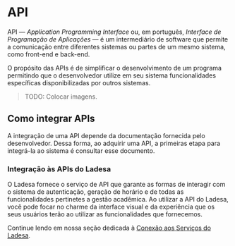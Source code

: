 # API

API — _Application Programming Interface_ ou, em português, _Interface de Programação de Aplicações_ — é um intermediário de software que permite a comunicação entre diferentes sistemas ou partes de um mesmo sistema, como front-end e back-end.

O propósito das APIs é de simplificar o desenvolvimento de um programa permitindo que o desenvolvedor utilize em seu sistema funcionalidades específicas disponibilizadas por outros sistemas.

> TODO: Colocar imagens.

## Como integrar APIs

A integração de uma API depende da documentação fornecida pelo desenvolvedor. Dessa forma, ao adquirir uma API, a primeiras etapa para integrá-la ao sistema é consultar esse documento.

### Integração às APIs do Ladesa

O Ladesa fornece o serviço de API que garante as formas de interagir com o sistema de autenticação, geração de horário e de todas as funcionalidades pertinetes a gestão acadêmica. Ao utilizar a API do Ladesa, você pode focar no charme da interface visual e da experiência que os seus usuários terão ao utilizar as funcionalidades que fornecemos.

Continue lendo em nossa seção dedicada à [Conexão aos Serviços do Ladesa](../../../connect/index.md).

